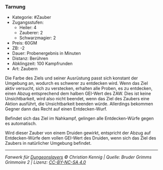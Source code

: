 ### Tarnung

- Kategorie: #Zauber
- Zugangsstufen:
  - Heiler: 4
  - Zauberer: 2
  - Schwarzmagier: 2
- Preis: 60GM
- ZB: -2
- Dauer: Probenergebnis in Minuten
- Distanz: Berühren
- Abklingzeit: 100 Kampfrunden
- Art: Zaubern



Die Farbe des Ziels und seiner Ausrüstung passt sich konstant der Umgebung an, wodurch es schwerer zu entdecken wird. Wenn das Ziel aktiv versucht, sich zu verstecken, erhalten alle Proben, es zu entdecken, einen Abzug entsprechend dem halben GEI-Wert des ZAW. Dies ist keine Unsichtbarkeit, wird also nicht beendet, wenn das Ziel des Zaubers eine Aktion ausführt, die Unsichtbarkeit beenden würde. Allerdings bekommen Gegner dann das Recht auf einen Entdecken-Wurf.

Befindet sich das Ziel im Nahkampf, gelingen alle Entdecken-Würfe gegen es automatisch.

Wird dieser Zauber von einem Druiden gewirkt, entspricht der Abzug auf Entdecken-Würfe dem vollen GEI-Wert des Druiden, wenn sich das Ziel des Zaubers in natürlicher Umgebung befindet.

---

_Fanwerk für [Dungeonslayers](https://www.dungeonslayers.net/) © Christian Kennig | Quelle: Bruder Grimms Grimmoire 2 | Lizenz: [CC-BY-NC-SA 4.0](https://creativecommons.org/licenses/by-nc-sa/4.0/deed.de)_
